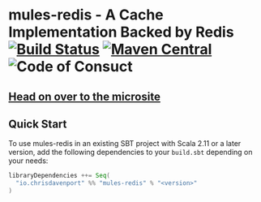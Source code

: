 # mules-redis - A Cache Implementation Backed by Redis [![Build Status](https://travis-ci.com/ChristopherDavenport/mules-redis.svg?branch=master)](https://travis-ci.com/ChristopherDavenport/mules-redis) [![Maven Central](https://maven-badges.herokuapp.com/maven-central/io.chrisdavenport/mules-redis_2.12/badge.svg)](https://maven-badges.herokuapp.com/maven-central/io.chrisdavenport/mules-redis_2.12) ![Code of Consuct](https://img.shields.io/badge/Code%20of%20Conduct-Scala-blue.svg)

## [Head on over to the microsite](https://davenverse.github.io/mules-redis)

## Quick Start

To use mules-redis in an existing SBT project with Scala 2.11 or a later version, add the following dependencies to your
`build.sbt` depending on your needs:

```scala
libraryDependencies ++= Seq(
  "io.chrisdavenport" %% "mules-redis" % "<version>"
)
```
